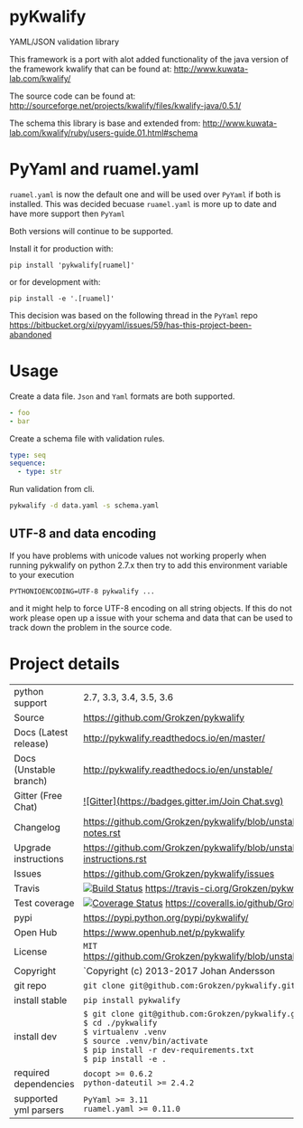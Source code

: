 # pyKwalify

YAML/JSON validation library

This framework is a port with alot added functionality of the java version of the framework kwalify that can be found at: http://www.kuwata-lab.com/kwalify/

The source code can be found at: http://sourceforge.net/projects/kwalify/files/kwalify-java/0.5.1/

The schema this library is base and extended from: http://www.kuwata-lab.com/kwalify/ruby/users-guide.01.html#schema



# PyYaml and ruamel.yaml

`ruamel.yaml` is now the default one and will be used over `PyYaml` if both is installed. This was decided becuase `ruamel.yaml` is more up to date and have more support then `PyYaml`

Both versions will continue to be supported.

Install it for production with:

```
pip install 'pykwalify[ruamel]'
```

or for development with:

```
pip install -e '.[ruamel]'
```

This decision was based on the following thread in the `PyYaml` repo https://bitbucket.org/xi/pyyaml/issues/59/has-this-project-been-abandoned



# Usage

Create a data file. `Json` and `Yaml` formats are both supported.

```yaml
- foo
- bar
```

Create a schema file with validation rules.

```yaml
type: seq
sequence:
  - type: str
```

Run validation from cli.

```bash
pykwalify -d data.yaml -s schema.yaml
```


## UTF-8 and data encoding

If you have problems with unicode values not working properly when running pykwalify on python 2.7.x then try to add this environment variable to your execution

```
PYTHONIOENCODING=UTF-8 pykwalify ...
```

and it might help to force UTF-8 encoding on all string objects. If this do not work please open up a issue with your schema and data that can be used to track down the problem in the source code.



# Project details

|   |   |
|---|---|
| python support        | 2.7, 3.3, 3.4, 3.5, 3.6 |
| Source                | https://github.com/Grokzen/pykwalify |
| Docs (Latest release) | http://pykwalify.readthedocs.io/en/master/ |
| Docs (Unstable branch) | http://pykwalify.readthedocs.io/en/unstable/ |
| Gitter (Free Chat)    | [![Gitter](https://badges.gitter.im/Join Chat.svg)](https://gitter.im/Grokzen/pykwalify?utm_source=badge&utm_medium=badge&utm_campaign=pr-badge&utm_content=badge) |
| Changelog             | https://github.com/Grokzen/pykwalify/blob/unstable/docs/release-notes.rst |
| Upgrade instructions  | https://github.com/Grokzen/pykwalify/blob/unstable/docs/upgrade-instructions.rst |
| Issues                | https://github.com/Grokzen/pykwalify/issues |
| Travis                | [![Build Status](https://travis-ci.org/Grokzen/pykwalify.svg?branch=unstable)](https://travis-ci.org/Grokzen/pykwalify) https://travis-ci.org/Grokzen/pykwalify |
| Test coverage         | [![Coverage Status](https://coveralls.io/repos/Grokzen/pykwalify/badge.png?branch=master)](https://coveralls.io/r/Grokzen/pykwalify) https://coveralls.io/github/Grokzen/pykwalify |
| pypi                  | https://pypi.python.org/pypi/pykwalify/ |
| Open Hub              | https://www.openhub.net/p/pykwalify |
| License               | `MIT` https://github.com/Grokzen/pykwalify/blob/unstable/docs/license.rst |
| Copyright             | `Copyright (c) 2013-2017 Johan Andersson |
| git repo              | `git clone git@github.com:Grokzen/pykwalify.git` |
| install stable        | `pip install pykwalify` |
| install dev           | `$ git clone git@github.com:Grokzen/pykwalify.git pykwalify`<br>`$ cd ./pykwalify`<br>`$ virtualenv .venv`<br>`$ source .venv/bin/activate`<br>`$ pip install -r dev-requirements.txt`<br>`$ pip install -e .` |
| required dependencies | `docopt >= 0.6.2`<br> `python-dateutil >= 2.4.2` |
| supported yml parsers | `PyYaml >= 3.11`<br>`ruamel.yaml >= 0.11.0` |
